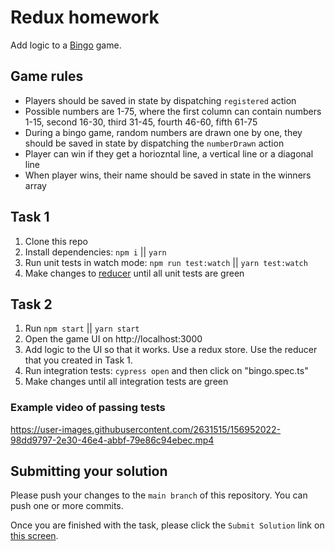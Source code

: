 # Redux homework

Add logic to a [Bingo](https://en.wikipedia.org/wiki/Bingo_(American_version)) game.

## Game rules
* Players should be saved in state by dispatching `registered` action
* Possible numbers are 1-75, where the first column can contain numbers 1-15, second 16-30, third 31-45, fourth 46-60, fifth 61-75
* During a bingo game, random numbers are drawn one by one, they should be saved in state by dispatching the `numberDrawn` action
* Player can win if they get a horiozntal line, a vertical line or a diagonal line
* When player wins, their name should be saved in state in the winners array

## Task 1
1. Clone this repo
1. Install dependencies: `npm i` || `yarn`
1. Run unit tests in watch mode: `npm run test:watch` || `yarn test:watch`
1. Make changes to [reducer](./bingoReducer.ts) until all unit tests are green

## Task 2
1. Run `npm start` || `yarn start`
1. Open the game UI on http://localhost:3000
1. Add logic to the UI so that it works. Use a redux store. Use the reducer that you created in Task 1.
1. Run integration tests: `cypress open` and then click on "bingo.spec.ts"
1. Make changes until all integration tests are green

### Example video of passing tests
https://user-images.githubusercontent.com/2631515/156952022-98dd9797-2e30-46e4-abbf-79e86c94ebec.mp4
## Submitting your solution

Please push your changes to the `main branch` of this repository. You can push one or more commits. <br>

Once you are finished with the task, please click the `Submit Solution` link on <a href="https://app.codescreen.com/candidate/a0c3fac4-bdc7-42a6-8410-17771ed8e9b5" target="_blank">this screen</a>.